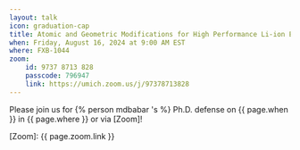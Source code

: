 ```yaml
---
layout: talk
icon: graduation-cap
title: Atomic and Geometric Modifications for High Performance Li-ion Electrodes
when: Friday, August 16, 2024 at 9:00 AM EST
where: FXB-1044
zoom:
    id: 9737 8713 828
    passcode: 796947
    link: https://umich.zoom.us/j/97378713828
---
```



Please join us for {% person mdbabar 's %} Ph.D. defense on {{ page.when }} in {{ page.where }} or via [Zoom]!

[Zoom]: {{ page.zoom.link }}
